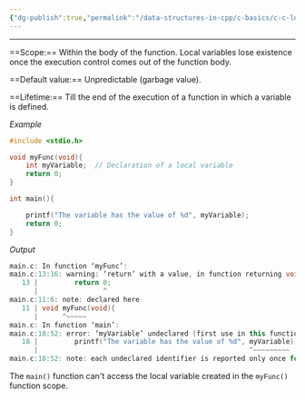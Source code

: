 ```yaml
---
{"dg-publish":true,"permalink":"/data-structures-in-cpp/c-basics/c-c-local-variables/"}
---
```


---

==Scope:== Within the body of the function. Local variables lose existence once the execution control comes out of the function body.

==Default value:== Unpredictable (garbage value).

==Lifetime:== Till the end of the execution of a function in which a variable is defined.

_Example_
```c++
#include <stdio.h>

void myFunc(void){
	int myVariable;  // Declaration of a local variable
	return 0;
}

int main(){

	printf("The variable has the value of %d", myVariable);
	return 0;
}
```

_Output_
```c++
main.c: In function ‘myFunc’:
main.c:13:16: warning: ‘return’ with a value, in function returning void
   13 |         return 0;
      |                ^
main.c:11:6: note: declared here
   11 | void myFunc(void){
      |      ^~~~~~
main.c: In function ‘main’:
main.c:18:52: error: ‘myVariable’ undeclared (first use in this function)
   18 |         printf("The variable has the value of %d", myVariable);
      |                                                    ^~~~~~~~~~
main.c:18:52: note: each undeclared identifier is reported only once for each function it appears in
```
The `main()` function can't access the local variable created in the `myFunc()` function scope.
